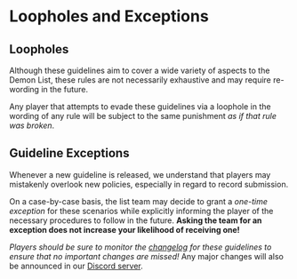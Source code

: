 <div class='panel fade js-scroll-anim' data-anim='fade'>

# Loopholes and Exceptions

## Loopholes

Although these guidelines aim to cover a wide variety of aspects to the Demon List, these rules are not necessarily exhaustive and may require re-wording in the future. 

Any player that attempts to evade these guidelines via a loophole in the wording of any rule will be subject to the same punishment *as if that rule was broken*.

## Guideline Exceptions

Whenever a new guideline is released, we understand that players may mistakenly overlook new policies, especially in regard to record submission. 

On a case-by-case basis, the list team may decide to grant a *one-time exception* for these scenarios while explicitly informing the player of the necessary procedures to follow in the future. **Asking the team for an exception does not increase your likelihood of receiving one!**

*Players should be sure to monitor the [changelog](/guidelines/index/#changelog) for these guidelines to ensure that no important changes are missed!* Any major changes will also be announced in our [Discord server](https://discord.gg/M7bDDQf).

</div>
